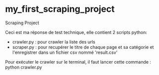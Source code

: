 # my_first_scraping_project
Scraping Project

Ceci est ma réponse de test technique, elle contient 2 scripts python:
* crawler.py : pour crawler la liste des urls
* scraper.py : pour recupérer le titre de chaque page et sa catégorie et l'enregistrer dans un fichier csv nommé 'result.csv'

Pour exécuter le crawler sur le terminal, il faut lancer cette commande : python crawler.py